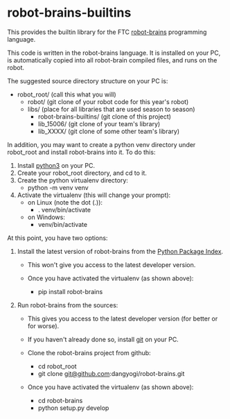 # robot-brains-builtins

This provides the builtin library for the FTC
[robot-brains](https://github.com/dangyogi/robot-brains)
programming language.

This code is written in the robot-brains language.  It is installed on your
PC, is automatically copied into all robot-brain compiled files, and runs on
the robot.

The suggested source directory structure on your PC is:

- robot_root/ (call this what you will)
  - robot/    (git clone of your robot code for this year's robot)
  - libs/     (place for all libraries that are used season to season) 
    - robot-brains-builtins/  (git clone of this project)
    - lib_15006/              (git clone of your team's library) 
    - lib_XXXX/               (git clone of some other team's library)

In addition, you may want to create a python venv directory under robot_root
and install robot-brains into it.  To do this:

1. Install [python3](https://python.org) on your PC.
1. Create your robot_root directory, and cd to it.
1. Create the python virtualenv directory:
   - python -m venv venv
1. Activate the virtualenv (this will change your prompt):
   - on Linux (note the dot (.)):
     - . venv/bin/activate
   - on Windows:
     - venv/bin/activate

At this point, you have two options:

1. Install the latest version of robot-brains from the
   [Python Package Index](https://pypi.org/).

   - This won't give you access to the latest developer version.

   - Once you have activated the virtualenv (as shown above):

     - pip install robot-brains

1. Run robot-brains from the sources:

   - This gives you access to the latest developer version (for better or for
     worse).

   - If you haven't already done so, install [git](https://git-scm.com/) on
     your PC.

   - Clone the robot-brains project from github:

     - cd robot_root
     - git clone git@github.com:dangyogi/robot-brains.git

   - Once you have activated the virtualenv (as shown above):

     - cd robot-brains
     - python setup.py develop

